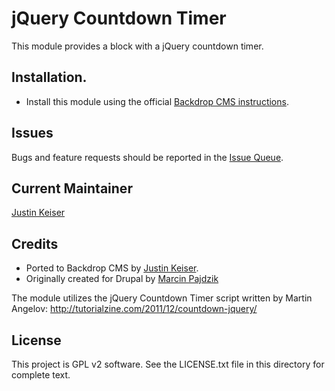 # jQuery Countdown Timer

This module provides a block with a jQuery countdown timer.

## Installation.

- Install this module using the official
  [Backdrop CMS instructions](https://backdropcms.org/user-guide/modules).

## Issues

Bugs and feature requests should be reported in the 
[Issue Queue](https://github.com/backdrop-contrib/jquery_countdown_timer/issues).

## Current Maintainer

[Justin Keiser](https://github.com/keiserjb)

## Credits

- Ported to Backdrop CMS by [Justin Keiser](https://github.com/keiserjb).
- Originally created for Drupal by [Marcin Pajdzik](https://www.drupal.org/u/marcin-pajdzik)

The module utilizes the jQuery Countdown Timer script written by Martin Angelov:
http://tutorialzine.com/2011/12/countdown-jquery/

## License

This project is GPL v2 software. See the LICENSE.txt file in this directory for complete text.
